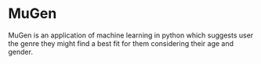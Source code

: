 # MuGen

MuGen is an application of machine learning in python which suggests user the genre they might find a best fit for them considering their age and gender.
